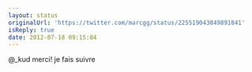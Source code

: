 ```yaml
---
layout: status
originalUrl: 'https://twitter.com/marcgg/status/225519043849891841'
isReply: true
date: 2012-07-18 09:15:04
---
```


@_kud merci! je fais suivre
